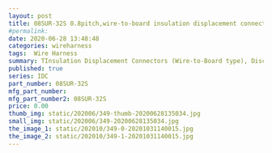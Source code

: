 ```yaml
---
layout: post
title: 08SUR-32S 0.8pitch,wire-to-board insulation displacement connector
#permalink: 
date: 2020-06-28 13:48:48
categories: wireharness
tags:  Wire Harness
summary: TInsulation Displacement Connectors (Wire-to-Board type), Disconnectable type IDC style, Compact type, Low-profile type 
published: true 
series: IDC
part_number: 08SUR-32S
mfg_part_number: 
mfg_part_number2: 08SUR-32S
price: 0.00
thumb_img: static/202006/349-thumb-20200628135034.jpg
small_img: static/202006/349-20200628135034.jpg
the_image_1: static/202010/349-0-20201031140015.jpg
the_image_2: static/202010/349-1-20201031140015.jpg
---
```



